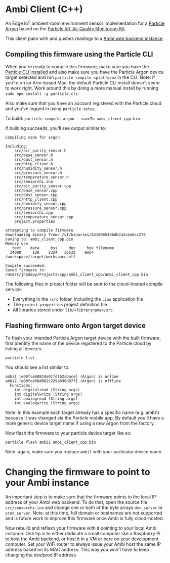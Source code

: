 # Ambi Client (C++)

An Edge IoT ambient room environment sensor implementation for a [Particle Argon](https://docs.particle.io/argon/) based on the [Particle IoT Air Quality Monitoring Kit](https://store.particle.io/products/air-quality-monitoring-kit-wi-fi).

This client pairs with and pushes readings to a [Ambi web backend instance](https://github.com/Jim-Hodapp-Coaching/ambi).

## Compiling this firmware using the Particle CLI

When you're ready to compile this firmware, make sure you have the [Particle CLI installed](https://docs.particle.io/tutorials/developer-tools/cli/) and also make sure you have the Particle Argon device target selected and run `particle compile <platform>` in the CLI. Note: if you're on an Arm-based Mac, the default Particle CLI install doesn't seem to work right. Work around this by doing a more manual install by running `sudo npm install -g particle-cli`.

Also make sure that you have an account registered with the Particle cloud and you've logged in using `particle setup`.

To build:
`particle compile argon --saveTo ambi_client_cpp.bin`

If building succeeds, you'll see output similar to:

```
Compiling code for argon

Including:
    src/air_purity_sensor.h
    src/base_sensor.h
    src/dust_sensor.h
    src/http_client.h
    src/humidity_sensor.h
    src/pressure_sensor.h
    src/temperature_sensor.h
    src/sensorchi.ino
    src/air_purity_sensor.cpp
    src/base_sensor.cpp
    src/dust_sensor.cpp
    src/http_client.cpp
    src/humidity_sensor.cpp
    src/pressure_sensor.cpp
    src/sensorchi.cpp
    src/temperature_sensor.cpp
    project.properties

attempting to compile firmware
downloading binary from: /v1/binaries/621006549bdb2a2cea6cc276
saving to: ambi_client_cpp.bin
Memory use:
   text    data     bss     dec     hex filename
  34080     128    2324   36532    8eb4 /workspace/target/workspace.elf

Compile succeeded.
Saved firmware to: /Users/jhodapp/Projects/cpp/ambi_client_cpp/ambi_client_cpp.bin
```

The following files in project folder will be sent to the cloud-hosted compile service:

- Everything in the `/src` folder, including the `.ino` application file
- The `project.properties` project definition file
- All libraries stored under `lib/<libraryname>/src`

## Flashing firmware onto Argon target device

To flash your intended Particle Argon target device with the built firmware, first identify the name of the device registered to the Particle cloud by listing all devices:

`particle list`

You should see a list similar to:

```
ambi1 [e00fce68834a01fd162abace] (Argon) is online
ambi2 [e00fce68d002c229a830d87f] (Argon) is offline
  Functions:
    int digitalread (String args) 
    int digitalwrite (String args) 
    int analogread (String args) 
    int analogwrite (String args) 
```

Note: in this example each target already has a specific name (e.g. ambi1) because it was changed via the Particle mobile app. By default you'll have a more generic device target name if using a new Argon from the factory.

Now flash the firmware to your particle device target like so:

`particle flash ambi1 ambi_client_cpp.bin`

Note: again, make sure you replace `ambi1` with your particular device name.

# Changing the firmware to point to your Ambi instance

An important step is to make sure that the firmware points to the local IP address of your Ambi web backend. To do that, open the source file `src/sensorchi.ino` and change one or both of the byte arrays `dev_server` or `prod_server`. Note: at this time, full domain or hostnames are not supported and is future work to improve this firmware once Ambi is fully cloud-hosted.

Now rebuild and reflash your firmware with it pointing to your local Ambi instance. One tip is to either dedicate a small computer like a Raspberry Pi to host the Ambi backend, or host it in a VM or bare on your development computer. Set your WiFi router to always issue your Ambi host the same IP address based on its MAC address. This way you won't have to keep changing the dev/prod IP address.